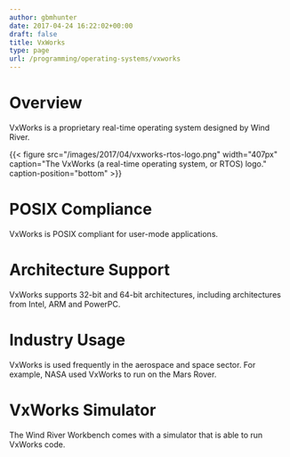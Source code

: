 ```yaml
---
author: gbmhunter
date: 2017-04-24 16:22:02+00:00
draft: false
title: VxWorks
type: page
url: /programming/operating-systems/vxworks
---
```


# Overview




VxWorks is a proprietary real-time operating system designed by Wind River.


{{< figure src="/images/2017/04/vxworks-rtos-logo.png" width="407px" caption="The VxWorks (a real-time operating system, or RTOS) logo." caption-position="bottom" >}}


# POSIX Compliance




VxWorks is POSIX compliant for user-mode applications.




# Architecture Support




VxWorks supports 32-bit and 64-bit architectures, including architectures from Intel, ARM and PowerPC.




# Industry Usage




VxWorks is used frequently in the aerospace and space sector. For example, NASA used VxWorks to run on the Mars Rover.




# VxWorks Simulator




The Wind River Workbench comes with a simulator that is able to run VxWorks code.
